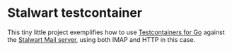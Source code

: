 # Stalwart testcontainer

This tiny little project exemplifies how to use [Testcontainers for Go](https://golang.testcontainers.org/) against the [Stalwart Mail server](https://stalw.art/),
using both IMAP and HTTP in this case.
